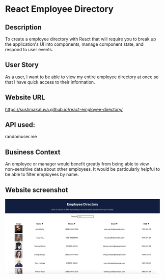 # React Employee Directory

## Description
To create a employee directory with React that will require you to break up the application's UI into components, manage component state, and respond to user events.

## User Story
As a user, I want to be able to view my entire employee directory at once so that I have quick access to their information.

## Website URL
https://sushmakaluva.github.io/react-employee-directory/

## API used:
randomuser.me

## Business Context
An employee or manager would benefit greatly from being able to view non-sensitive data about other employees. It would be particularly helpful to be able to filter employees by name.

## Website screenshot

![alt text](/src/directory_pic.png)
